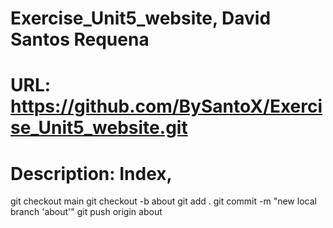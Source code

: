 # Exercise_Unit5_website, David Santos Requena
# URL: https://github.com/BySantoX/Exercise_Unit5_website.git

# Description: Index,
git checkout main
git checkout -b about
git add .
git commit -m "new local branch 'about'"
git push origin about

